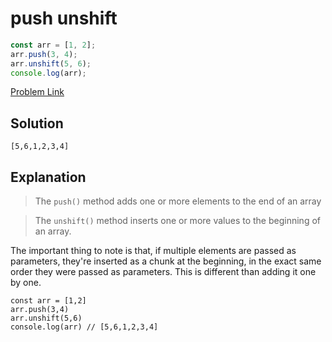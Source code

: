 # push unshift

```js
const arr = [1, 2];
arr.push(3, 4);
arr.unshift(5, 6);
console.log(arr);
```

[Problem Link](https://bigfrontend.dev/quiz/push-unshift)

## Solution

```
[5,6,1,2,3,4]
```

## Explanation

> The `push()` method adds one or more elements to the end of an array

> The `unshift()` method inserts one or more values to the beginning of an array.

The important thing to note is that, if multiple elements are passed as parameters, they're inserted as a chunk at the beginning, in the exact same order they were passed as parameters. This is different than adding it one by one.

```
const arr = [1,2]
arr.push(3,4)
arr.unshift(5,6)
console.log(arr) // [5,6,1,2,3,4]
```

